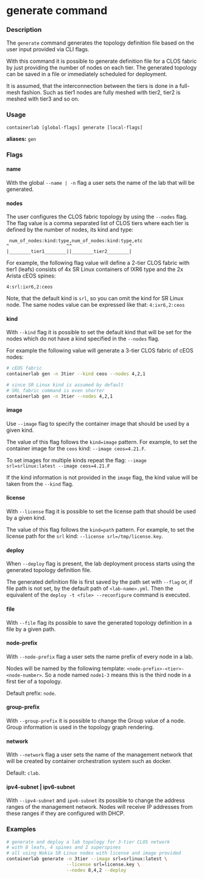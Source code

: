# generate command

### Description

The `generate` command generates the topology definition file based on the user input provided via CLI flags.

With this command it is possible to generate definition file for a CLOS fabric by just providing the number of nodes on each tier. The generated topology can be saved in a file or immediately scheduled for deployment.

It is assumed, that the interconnection between the tiers is done in a full-mesh fashion. Such as tier1 nodes are fully meshed with tier2, tier2 is meshed with tier3 and so on.

### Usage

`containerlab [global-flags] generate [local-flags]`

**aliases:** `gen`

### Flags

#### name

With the global `--name | -n` flag a user sets the name of the lab that will be generated.

#### nodes
The user configures the CLOS fabric topology by using the `--nodes` flag. The flag value is a comma separated list of CLOS tiers where each tier is defined by the number of nodes, its kind and type:
```
 num_of_nodes:kind:type,num_of_nodes:kind:type,etc
^                     ^^                     ^
|________tier1________||________tier2________|
```

For example, the following flag value will define a 2-tier CLOS fabric with tier1 (leafs) consists of 4x SR Linux containers of IXR6 type and the 2x Arista cEOS spines:
```
4:srl:ixr6,2:ceos
```

Note, that the default kind is `srl`, so you can omit the kind for SR Linux node. The same nodes value can be expressed like that: `4:ixr6,2:ceos`

#### kind

With `--kind` flag it is possible to set the default kind that will be set for the nodes which do not have a kind specified in the `--nodes` flag.

For example the following value will generate a 3-tier CLOS fabric of cEOS nodes:

```bash
# cEOS fabric
containerlab gen -n 3tier --kind ceos --nodes 4,2,1

# since SR Linux kind is assumed by default
# SRL fabric command is even shorter
containerlab gen -n 3tier --nodes 4,2,1
```

#### image
Use `--image` flag to specify the container image that should be used by a given kind.

The value of this flag follows the `kind=image` pattern. For example, to set the container image for the `ceos` kind: `--image ceos=4.21.F`.

To set images for multiple kinds repeat the flag: `--image srl=srlinux:latest --image ceos=4.21.F`

If the kind information is not provided in the `image` flag, the kind value will be taken from the `--kind` flag.

#### license
With `--license` flag it is possible to set the license path that should be used by a given kind.

The value of this flag follows the `kind=path` pattern. For example, to set the license path for the `srl` kind: `--license srl=/tmp/license.key`.

#### deploy
When `--deploy` flag is present, the lab deployment process starts using the generated topology definition file.

The generated definition file is first saved by the path set with `--flag` or, if file path is not set, by the default path of `<lab-name>.yml`. Then the equivalent of the `deploy -t <file> --reconfigure` command is executed.

#### file
With `--file` flag its possible to save the generated topology definition in a file by a given path.

#### node-prefix
With `--node-prefix` flag a user sets the name prefix of every node in a lab.

Nodes will be named by the following template: `<node-prefix>-<tier>-<node-number>`. So a node named `node1-3` means this is the third node in a first tier of a topology.

Default prefix: `node`.

#### group-prefix
With `--group-prefix` it is possible to change the Group value of a node. Group information is used in the topology graph rendering.

#### network
With `--network` flag a user sets the name of the management network that will be created by container orchestration system such as docker.

Default: `clab`.

#### ipv4-subnet | ipv6-subnet
With `--ipv4-subnet` and `ipv6-subnet` its possible to change the address ranges of the management network. Nodes will receive IP addresses from these ranges if they are configured with DHCP.

### Examples

```bash
# generate and deploy a lab topology for 3-tier CLOS network
# with 8 leafs, 4 spines and 2 superspines
# all using Nokia SR Linux nodes with license and image provided
containerlab generate -n 3tier --image srl=srlinux:latest \
                      --license srl=license.key \
                      --nodes 8,4,2 --deploy
```